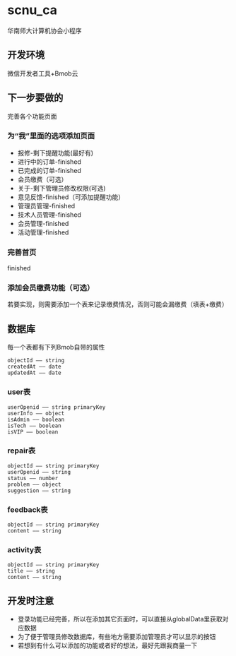 # scnu_ca
华南师大计算机协会小程序

## 开发环境
微信开发者工具+Bmob云

## 下一步要做的
完善各个功能页面

### 为“我”里面的选项添加页面
* 报修-剩下提醒功能(最好有)
* 进行中的订单-finished
* 已完成的订单-finished
* 会员缴费（可选）
* 关于-剩下管理员修改权限(可选)
* 意见反馈-finished（可添加提醒功能）
* 管理员管理-finished
* 技术人员管理-finished
* 会员管理-finished
* 活动管理-finished

### 完善首页
finished

### 添加会员缴费功能（可选）
若要实现，则需要添加一个表来记录缴费情况，否则可能会漏缴费（填表+缴费）

## 数据库
每一个表都有下列Bmob自带的属性
```
objectId —— string
createdAt —— date
updatedAt —— date
```

### user表
```
userOpenid —— string primaryKey
userInfo —— object
isAdmin —— boolean
isTech —— boolean
isVIP —— boolean
```

### repair表
```
objectId —— string primaryKey
userOpenid —— string
status —— number
problem —— object
suggestion —— string
```

### feedback表
```
objectId —— string primaryKey
content —— string
```

### activity表
```
objectId —— string primaryKey
title —— string
content —— string
```

## 开发时注意
* 登录功能已经完善，所以在添加其它页面时，可以直接从globalData里获取对应数据
* 为了便于管理员修改数据库，有些地方需要添加管理员才可以显示的按钮
* 若想到有什么可以添加的功能或者好的想法，最好先跟我商量一下
